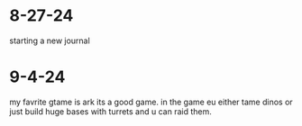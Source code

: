 # 8-27-24
starting a new journal
# 9-4-24
my favrite gtame is ark its a good game. in the game eu either tame dinos or just build huge bases with turrets and u can raid them.
